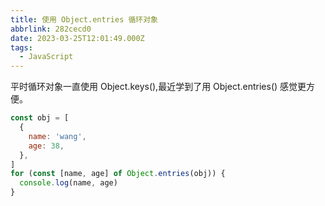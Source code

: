 ```yaml
---
title: 使用 Object.entries 循环对象
abbrlink: 282cecd0
date: 2023-03-25T12:01:49.000Z
tags:
  - JavaScript
---
```


平时循环对象一直使用 Object.keys(),最近学到了用 Object.entries() 感觉更方便。

```javascript
const obj = [
  {
    name: 'wang',
    age: 38,
  },
]
for (const [name, age] of Object.entries(obj)) {
  console.log(name, age)
}
```
